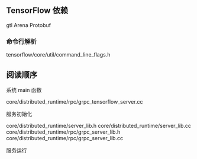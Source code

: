 
## TensorFlow 依赖

gtl
Arena
Protobuf

### 命令行解析

tensorflow/core/util/command_line_flags.h

## 阅读顺序

系统 main 函数

core/distributed_runtime/rpc/grpc_tensorflow_server.cc

服务初始化

core/distributed_runtime/server_lib.h
core/distributed_runtime/server_lib.cc
core/distributed_runtime/rpc/grpc_server_lib.h
core/distributed_runtime/rpc/grpc_server_lib.cc

服务运行
